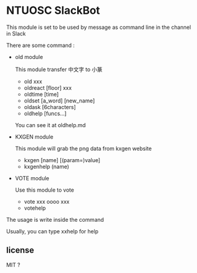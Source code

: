# NTUOSC SlackBot


This module is set to be used by message as command line in the channel in Slack

There are some command :

* old module

	This module transfer 中文字 to 小篆
	* old xxx
	* oldreact [floor] xxx
	* oldtime [time] 
	* oldset [a_word] [new_name]
	* oldask [6characters]
	* oldhelp [funcs...]
	
    You can see it at oldhelp.md
    
  
 * KXGEN module
 
 	This module will grab the png data from kxgen website
 	* kxgen [name] [(param=)value]
 	* kxgenhelp (name)
 
 * VOTE module

 	Use this module to vote
    * vote xxx oooo xxx
    * votehelp
    
The usage is write inside the command

Usually, you can type xxhelp for help


## license
MIT ?
